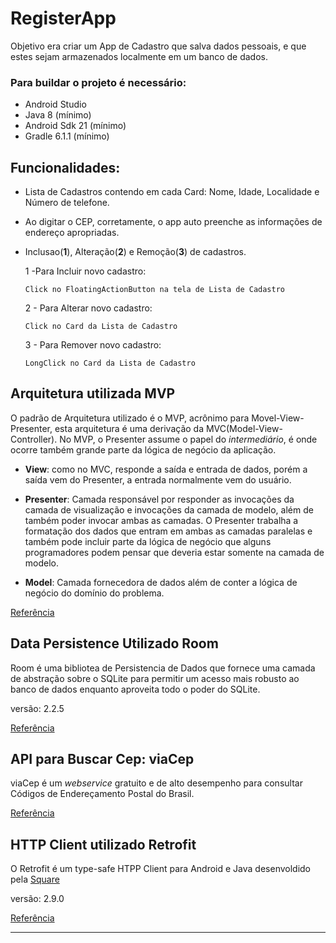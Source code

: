 # RegisterApp

Objetivo era criar um App de Cadastro que salva dados pessoais, e que estes sejam armazenados localmente em um banco de dados.

### Para buildar o projeto é necessário:

* Android Studio
* Java 8 (mínimo)
* Android Sdk 21 (mínimo)
* Gradle 6.1.1 (mínimo)

## Funcionalidades:

* Lista de Cadastros contendo em cada Card: Nome, Idade, Localidade e Número de telefone.

* Ao digitar o CEP, corretamente, o app auto preenche as informações de endereço apropriadas.

* Inclusao(**1**), Alteração(**2**) e Remoção(**3**) de cadastros.

   1 -Para Incluir novo cadastro:

      Click no FloatingActionButton na tela de Lista de Cadastro

   2 - Para Alterar novo cadastro:

      Click no Card da Lista de Cadastro

   3 - Para Remover novo cadastro:

      LongClick no Card da Lista de Cadastro


## Arquitetura utilizada MVP

O padrão de Arquitetura utilizado é o MVP, acrônimo para Movel-View-Presenter, esta arquitetura é uma derivação da MVC(Model-View-Controller). No MVP, o Presenter assume o papel do _intermediário_, é onde ocorre também grande parte da lógica de negócio da aplicação.

* **View**: como no MVC, responde a saída e entrada de dados, porém a saída vem do Presenter, a entrada normalmente vem do usuário.
  
* **Presenter**: Camada responsável por responder as invocações da camada de visualização e invocações da camada de modelo, além de também poder invocar ambas as camadas. O Presenter trabalha a formatação dos dados que entram em ambas as camadas paralelas e também pode incluir parte da lógica de negócio que alguns programadores podem pensar que deveria estar somente na camada de modelo.

* **Model**: Camada fornecedora de dados além de conter a lógica de negócio do domínio do problema.

[Referência](https://en.wikipedia.org/wiki/Model%E2%80%93view%E2%80%93presenter "Referencia Wikipedia sobre MVP")


## Data Persistence Utilizado Room

Room é uma bibliotea de Persistencia de Dados que fornece uma camada de abstração sobre o SQLite para permitir um acesso mais robusto ao banco de dados enquanto aproveita todo o poder do SQLite.

versão: 2.2.5

[Referência](https://developer.android.com/topic/libraries/architecture/room "Documentação Room - developers.android.com/")


## API para Buscar Cep: viaCep

viaCep é um _webservice_ gratuito e de alto desempenho para consultar Códigos de Endereçamento Postal do Brasil.

[Referência](https://viacep.com.br/ "Site Oficial do viaCEP")


## HTTP Client utilizado Retrofit

O Retrofit é um type-safe HTPP Client para Android e Java desenvoldido pela [Square](https://square.github.io/)

versão: 2.9.0

[Referência](https://square.github.io/retrofit/ "Documentação Retrofit - square.github.io/")

---
